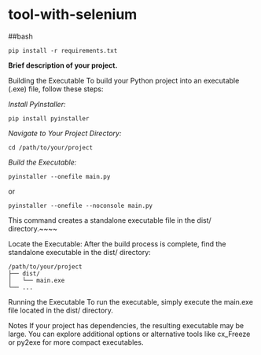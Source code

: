 # tool-with-selenium

##bash

`pip install -r requirements.txt`

**Brief description of your project.**

Building the Executable
To build your Python project into an executable (.exe) file, follow these steps:

_Install PyInstaller:_

`pip install pyinstaller`

_Navigate to Your Project Directory:_

`cd /path/to/your/project`

_Build the Executable:_

`pyinstaller --onefile main.py`

or

`pyinstaller --onefile --noconsole main.py`

This command creates a standalone executable file in the dist/ directory.~~~~

Locate the Executable: After the build process is complete, find the standalone executable in the dist/ directory:
~~~~
/path/to/your/project
├── dist/
│   └── main.exe
└── ...
~~~~
Running the Executable To run the executable, simply execute the main.exe file located in the dist/ directory.

Notes If your project has dependencies, the resulting executable may be large. You can explore additional options or alternative tools like cx_Freeze or py2exe for more compact executables.